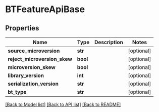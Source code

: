 # BTFeatureApiBase

## Properties
Name | Type | Description | Notes
------------ | ------------- | ------------- | -------------
**source_microversion** | **str** |  | [optional] 
**reject_microversion_skew** | **bool** |  | [optional] 
**microversion_skew** | **bool** |  | [optional] 
**library_version** | **int** |  | [optional] 
**serialization_version** | **str** |  | [optional] 
**bt_type** | **str** |  | [optional] 

[[Back to Model list]](../README.md#documentation-for-models) [[Back to API list]](../README.md#documentation-for-api-endpoints) [[Back to README]](../README.md)


